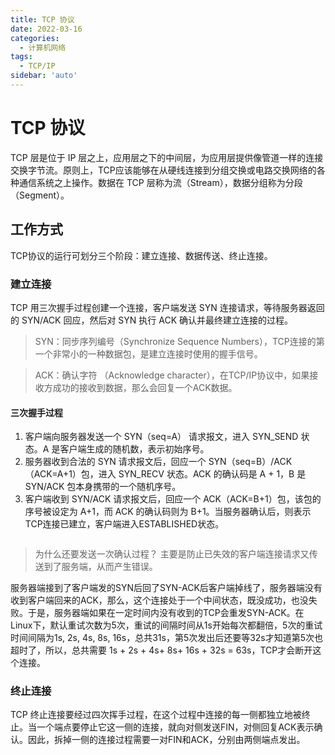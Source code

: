 ```yaml
---
title: TCP 协议
date: 2022-03-16
categories:
  - 计算机网络
tags:
  - TCP/IP
sidebar: 'auto'
---
```


# TCP 协议

TCP 层是位于 IP 层之上，应用层之下的中间层，为应用层提供像管道一样的连接交换字节流。原则上，TCP应该能够在从硬线连接到分组交换或电路交换网络的各种通信系统之上操作。数据在 TCP 层称为流（Stream），数据分组称为分段（Segment）。

## 工作方式

TCP协议的运行可划分三个阶段：建立连接、数据传送、终止连接。

### 建立连接

TCP 用三次握手过程创建一个连接，客户端发送 SYN 连接请求，等待服务器返回的 SYN/ACK 回应，然后对 SYN 执行 ACK 确认并最终建立连接的过程。

> SYN：同步序列编号（Synchronize Sequence Numbers），TCP连接的第一个非常小的一种数据包，是建立连接时使用的握手信号。

> ACK：确认字符 （Acknowledge character），在TCP/IP协议中，如果接收方成功的接收到数据，那么会回复一个ACK数据。

#### 三次握手过程

  1. 客户端向服务器发送一个 SYN（seq=A） 请求报文，进入 SYN_SEND 状态。A 是客户端生成的随机数，表示初始序号。
  2. 服务器收到合法的 SYN 请求报文后，回应一个 SYN（seq=B）/ACK（ACK=A+1）包，进入 SYN_RECV 状态。ACK 的确认码是 A + 1，B 是 SYN/ACK 包本身携带的一个随机序号。
  3. 客户端收到 SYN/ACK 请求报文后，回应一个 ACK（ACK=B+1）包，该包的序号被设定为 A+1，而 ACK 的确认码则为 B+1。当服务器确认后，则表示TCP连接已建立，客户端进入ESTABLISHED状态。

<img style="display: block; margin: 0 auto;" src="/network/three-way-handshake.png" alt="" />

> 为什么还要发送一次确认过程？
> 主要是防止已失效的客户端连接请求又传送到了服务端，从而产生错误。

服务器端接到了客户端发的SYN后回了SYN-ACK后客户端掉线了，服务器端没有收到客户端回来的ACK，那么，这个连接处于一个中间状态，既没成功，也没失败。于是，服务器端如果在一定时间内没有收到的TCP会重发SYN-ACK。在Linux下，默认重试次数为5次，重试的间隔时间从1s开始每次都翻倍，5次的重试时间间隔为1s, 2s, 4s, 8s, 16s，总共31s，第5次发出后还要等32s才知道第5次也超时了，所以，总共需要 1s + 2s + 4s+ 8s+ 16s + 32s = 63s，TCP才会断开这个连接。

### 终止连接

TCP 终止连接要经过四次挥手过程，在这个过程中连接的每一侧都独立地被终止。当一个端点要停止它这一侧的连接，就向对侧发送FIN，对侧回复ACK表示确认。因此，拆掉一侧的连接过程需要一对FIN和ACK，分别由两侧端点发出。
